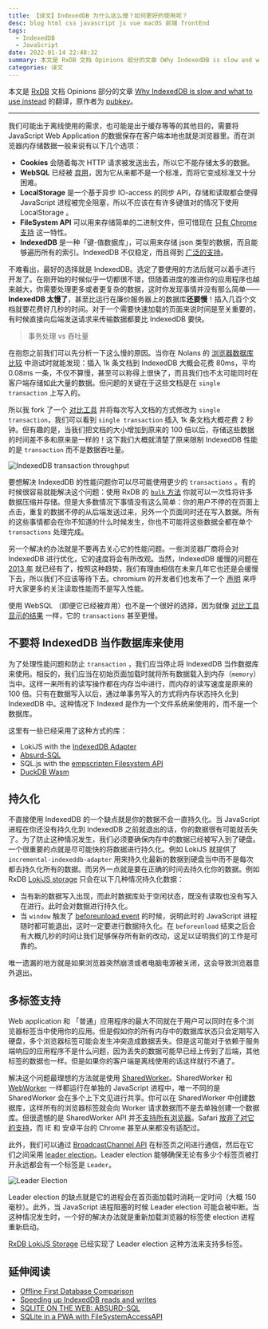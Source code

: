 ```yaml
---
title: 【译文】IndexedDB 为什么这么慢？如何更好的使用呢？
desc: blog html css javascript js vue macOS 前端 frontEnd
tags:
  - IndexedDB
  - JavaScript
date: 2022-01-14 22:48:32
summary: 本文是 RxDB 文档 Opinions 部分的文章《Why IndexedDB is slow and what to use instead》的翻译，原作者为 pubkey。
categories: 译文
---
```





本文是 [RxDB](https://github.com/pubkey/rxdb) 文档 Opinions 部分的文章 [Why IndexedDB is slow and what to use instead](https://rxdb.info/slow-indexeddb.html) 的翻译，原作者为 [pubkey](https://github.com/pubkey)。

------

我们可能出于离线使用的需求，也可能是出于缓存等等的其他目的，需要将 JavaScript Web Application 的数据保存在客户端本地也就是浏览器里。而在浏览器内存储数据一般来说有以下几个选项：

- **Cookies** 会随着每次 HTTP 请求被发送出去，所以它不能存储太多的数据。
- **WebSQL** 已经被 [弃用](https://hacks.mozilla.org/2010/06/beyond-html5-database-apis-and-the-road-to-indexeddb/)，因为它从来都不是一个标准，而将它变成标准又十分困难。
- **LocalStorage** 是一个基于异步 IO-access 的同步 API，存储和读取都会使得 JavaScript 进程被完全阻塞，所以不应该在有许多键值对的情况下使用 LocalStorage 。
- **FileSystem API** 可以用来存储简单的二进制文件，但可惜现在 [只有 Chrome 支持](https://caniuse.com/filesystem) 这一特性。
- **IndexedDB**  是一种「键-值数据库」，可以用来存储 json 类型的数据，而且能够遍历所有的索引。IndexedDB  不仅稳定，而且得到 [广泛的支持](https://caniuse.com/indexeddb)。

不难看出，最好的选择就是 IndexedDB。选定了要使用的方法后就可以着手进行开发了。在刚开始的时候似乎一切都很不错，但随着进度的推进你的应用程序也越来越大，你需要处理更多或者更复杂的数据，这时你发现事情并没有那么简单—— **IndexedDB 太慢了**，甚至比运行在廉价服务器上的数据库**还要慢**！插入几百个文档就要花费好几秒的时间。对于一个需要快速加载的页面来说时间是至关重要的，有时候直接向后端发送请求来传输数据都要比 IndexedDB 要快。

> 事务处理 vs 吞吐量

在抱怨之前我们可以先分析一下这么慢的原因。当你在 Nolans 的 [浏览器数据库比较](http://nolanlawson.github.io/database-comparison/) 中测试时就能发现：插入 1k 条文档到 IndexedDB 大概会花费 80ms，平均 0.08ms 一条，不仅不算慢，甚至可以称得上很快了，而且我们也不太可能同时在客户端存储如此大量的数据。但问题的关键在于这些文档是在 `single transaction` 上写入的。

所以我 fork 了一个 [对比工具](https://pubkey.github.io/client-side-databases/database-comparison/index.html) 并将每次写入文档的方式修改为 `single transaction`，我们可以看到 `single transaction` 插入 1k 条文档大概花费 2 秒钟。但有趣的是，当我们把文档的大小增加到原来的 100 倍以后，存储这些数据的时间差不多和原来是一样的！这下我们大概就清楚了原来限制 IndexedDB 性能的是 `transaction` 而不是数据吞吐量。

![IndexedDB transaction throughput](https://s2.loli.net/2022/01/06/E5ewCK6vYoMWfxP.png)

要想解决 IndexedDB 的性能问题你可以尽可能使用更少的 `transactions` 。有的时候很容易就能解决这个问题：使用 RxDB 的 [`bulk` 方法](https://rxdb.info/rx-collection.html#bulkinsert) 你就可以一次性将许多数据压缩并存储。但是大多数情况下事情没有这么简单：你的用户不停的在页面上点击，重复的数据不停的从后端发送过来，另外一个页面同时还在写入数据。所有的这些事情都会在你不知道的什么时候发生，你也不可能将这些数据全都在单个 `transactions` 处理完成。

另一个解决的办法就是不要再去关心它的性能问题。一些浏览器厂商将会对 IndexedDB 进行优化，它的速度将会有所改观。当然，IndexedDB 缓慢的问题在 [2013 年](https://www.researchgate.net/publication/281065948_Performance_Testing_and_Comparison_of_Client_Side_Databases_Versus_Server_Side) 就已经有了，按照这种趋势，我们有理由相信在未来几年它也还是会缓慢下去，所以我们不应该等待下去。chromium 的开发者们也发布了一个 [声明](https://bugs.chromium.org/p/chromium/issues/detail?id=1025456#c15) 来呼吁大家更多的关注读取性能而不是写入性能。

使用 WebSQL （即便它已经被弃用）也不是一个很好的选择，因为就像 [对比工具显示的结果](https://pubkey.github.io/client-side-databases/database-comparison/index.html) 一样，它的 `transactions` 甚至更慢。

## 不要将 IndexedDB 当作数据库来使用

为了处理性能问题和防止 `transaction` ，我们应当停止将 IndexedDB 当作数据库来使用。相反的，我们应当在初始页面加载时就将所有数据载入到内存（`memory`）当中。这样一来所有的读写操作都在内存当中进行，而内存的读写速度是原来的 100 倍。只有在数据写入以后，通过单事务写入的方式将内存状态持久化到 IndexedDB 中。这种情况下 Indexed 是作为一个文件系统来使用的，而不是一个数据库。

这里有一些已经采用了这种方式的库：

- LokiJS with the [IndexedDB Adapter](https://techfort.github.io/LokiJS/LokiIndexedAdapter.html)
- [Absurd-SQL](https://github.com/jlongster/absurd-sql)
- SQL.js with the [empscripten Filesystem API](https://emscripten.org/docs/api_reference/Filesystem-API.html#filesystem-api-idbfs)
- [DuckDB Wasm](https://duckdb.org/2021/10/29/duckdb-wasm.html)

## 持久化

不直接使用 IndexedDB 的一个缺点就是你的数据不会一直持久化。当 JavaScript 进程在你还没有持久化到 IndexedDB 之前就退出的话，你的数据很有可能就丢失了。为了防止这种情况发生，我们必须要确保内存中的数据已经被写入到了硬盘。一个很重要的点就是尽可能快的将数据进行持久化。例如 LokiJS 就提供了 `incremental-indexeddb-adapter` 用来持久化最新的数据到硬盘当中而不是每次都去持久化所有的数据。而另外一点就是要在正确的时间去持久化你的数据。例如 RxDB [LokiJS storage](https://rxdb.info/rx-storage-lokijs.html) 只会在以下几种情况持久化数据：

- 当有新的数据写入出现，而此时数据库处于空闲状态，既没有读取也没有写入在进行。此时会对数据进行持久化。
- 当 `window` 触发了 [beforeunload event](https://developer.mozilla.org/en-US/docs/Web/API/WindowEventHandlers/onbeforeunload) 的时候，说明此时的 JavaScript 进程随时都可能退出，这时一定要进行数据持久化。在 `beforeunload` 结束之后会有大概几秒的时间让我们足够保存所有新的改动，这足以证明我们的工作是可靠的。

唯一遗漏的地方就是如果浏览器突然崩溃或者电脑电源被关闭，这会导致浏览器意外退出。

## 多标签支持

Web application 和 「普通」应用程序的最大不同就在于用户可以同时在多个浏览器标签当中使用你的应用。但是假如你的所有内存中的数据库状态只会定期写入硬盘，多个浏览器标签可能会发生冲突造成数据丢失。但是这可能对于依赖于服务端响应的应用程序不是什么问题，因为丢失的数据可能早已经上传到了后端，其他标签的数据也一样。但是如果你的客户端是离线使用的话这样就行不通了。

解决这个问题最理想的方法就是使用 [SharedWorker](https://developer.mozilla.org/en/docs/Web/API/SharedWorker)。SharedWorker 和 [WebWorker](https://developer.mozilla.org/en/docs/Web/API/Web_Workers_API) 一样都运行在单独的 JavaScript 进程中，唯一不同的是 SharedWorker 会在多个上下文见进行共享。你可以在 SharedWorker 中创建数据库，这样所有的浏览器标签就会向 Worker 请求数据而不是去单独创建一个数据库。但很遗憾的是 SharedWorker API 并[不支持所有浏览器](https://caniuse.com/sharedworkers)。Safari [放弃了对它的支持](https://bugs.webkit.org/show_bug.cgi?id=140344)，而 IE 和 安卓平台的 Chrome 甚至从来都没有适配过。

此外，我们可以通过 [BroadcastChannel API](https://developer.mozilla.org/en-US/docs/Web/API/Broadcast_Channel_API) 在标签页之间进行通信，然后在它们之间采用 [leader election](https://github.com/pubkey/broadcast-channel#using-the-leaderelection)。Leader election 能够确保无论有多少个标签页被打开永远都会有一个标签是 `Leader`。

![Leader Election](https://s2.loli.net/2022/01/10/YP8U3OXiMhHtFuT.gif)

Leader election 的缺点就是它的进程会在首页面加载时消耗一定时间（大概 150 毫秒）。此外，当 JavaScript 进程阻塞的时候 Leader election 可能会被中断。当这种情况发生时，一个好的解决办法就是重新加载浏览器的标签使 election 进程重新启动。

[RxDB LokiJS Storage](https://rxdb.info/rx-storage-lokijs.html) 已经实现了 Leader election 这种方法来支持多标签。



## 延伸阅读

- [Offline First Database Comparison](https://github.com/pubkey/client-side-databases)
- [Speeding up IndexedDB reads and writes](https://nolanlawson.com/2021/08/22/speeding-up-indexeddb-reads-and-writes/)
- [SQLITE ON THE WEB: ABSURD-SQL](https://hackaday.com/2021/08/24/sqlite-on-the-web-absurd-sql/)
- [SQLite in a PWA with FileSystemAccessAPI](https://anita-app.com/blog/articles/sqlite-in-a-pwa-with-file-system-access-api.html)

